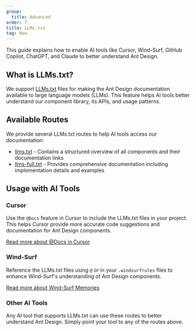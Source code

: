 ```yaml
---
group:
  title: Advanced
order: 7
title: LLMs.txt
tag: New
---
```


This guide explains how to enable AI tools like Cursor, Wind-Surf, GitHub Copilot, ChatGPT, and Claude to better understand Ant Design.

## What is LLMs.txt?

We support [LLMs.txt](https://llmstxt.org/) files for making the Ant Design documentation available to large language models (LLMs). This feature helps AI tools better understand our component library, its APIs, and usage patterns.

## Available Routes

We provide several LLMs.txt routes to help AI tools access our documentation:

- [llms.txt](https://ant.design/llms.txt) - Contains a structured overview of all components and their documentation links
- [llms-full.txt](https://ant.design/llms-full.txt) - Provides comprehensive documentation including implementation details and examples

## Usage with AI Tools

### Cursor

Use the `@Docs` feature in Cursor to include the LLMs.txt files in your project. This helps Cursor provide more accurate code suggestions and documentation for Ant Design components.

[Read more about @Docs in Cursor](https://docs.cursor.com/context/@-symbols/@-docs)

### Wind-Surf

Reference the LLMs.txt files using `@` or in your `.windsurfrules` files to enhance Wind-Surf's understanding of Ant Design components.

[Read more about Wind-Surf Memories](https://docs.codeium.com/windsurf/memories#memories-and-rules)

### Other AI Tools

Any AI tool that supports LLMs.txt can use these routes to better understand Ant Design. Simply point your tool to any of the routes above.
